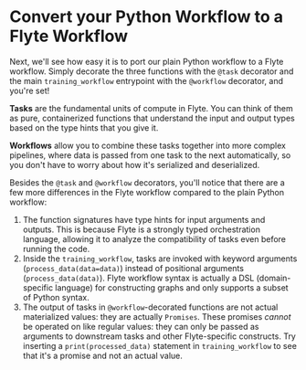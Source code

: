 # Convert your Python Workflow to a Flyte Workflow

Next, we'll see how easy it is to port our plain Python workflow to a
Flyte workflow. Simply decorate the three functions with the `@task`
decorator and the main `training_workflow` entrypoint with the `@workflow`
decorator, and you're set!

**Tasks** are the fundamental units of compute in Flyte. You can think of them
as pure, containerized functions that understand the input and output types
based on the type hints that you give it.

**Workflows** allow you to combine these tasks together into more complex
pipelines, where data is passed from one task to the next automatically, so
you don't have to worry about how it's serialized and deserialized.

Besides the `@task` and `@workflow` decorators, you'll notice that there
are a few more differences in the Flyte workflow compared to the plain Python
workflow:

1. The function signatures have type hints for input arguments and outputs.
   This is because Flyte is a strongly typed orchestration language, allowing
   it to analyze the compatibility of tasks even before running the code.
2. Inside the `training_workflow`, tasks are invoked with keyword arguments
   (`process_data(data=data)`) instead of positional arguments
   (`process_data(data)`). Flyte workflow syntax is actually a DSL
   (domain-specific language) for constructing graphs and only supports
   a subset of Python syntax.
3. The output of tasks in `@workflow`-decorated functions are not actual
   materialized values: they are actually `Promises`. These promises
   *cannot* be operated on like regular values: they can only be passed
   as arguments to downstream tasks and other Flyte-specific constructs.
   Try inserting a `print(processed_data)` statement in `training_workflow`
   to see that it's a promise and not an actual value.
